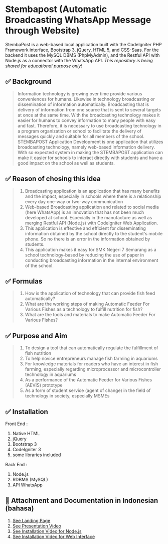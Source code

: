 # Stembapost (Automatic Broadcasting WhatsApp Message through Website) 
StembaPost is a web-based local application built with the CodeIgniter PHP Framework interface, Bootstrap 3, jQuery, HTML 5, and CSS-Saas. For the backend it uses the MySQL DBMS (PhpMyAdmin), and the Restful API with Node.js as a connector with the WhatsApp API. 
*This repository is being shared for educational purpose only!*

## :white_check_mark: Background
> Information technology is growing over time provide various conveniences for humans. Likewise in technology broadcasting or dissemination of information automatically. Broadcasting that is delivery of information from one source that is sent to several targets at once at the same time. With the broadcasting technology
makes it easier for humans to convey information to many people with easy and fast. Therefore, it is necessary to use broadcasting technology in a program organization or school to facilitate the delivery of messages quickly and suitable for all members of the school. STEMBAPOST Application Development is one application that utilizes broadcasting technology, namely web-based information delivery. With so expected system in making the STEMBAPOST application can make it easier for schools to interact directly with students and have a good impact on the school as well as students.

## :white_check_mark: Reason of chosing this idea
> 1. Broadcasting application is an application that has many benefits
and the impact, especially in schools where there is a relationship every day
one-way or two-way communication
> 2. Web-based Broadcasting application and related to social media
(here WhatsApp) is an innovation that has not been much
developed at school. Especially in the manufacture as well as merging
Restful API (Node.js) with CodeIgniter Web Application.
> 3. This application is effective and efficient for disseminating information
obtained by the school directly to the student's mobile phone. So no
there is an error in the information obtained by students.
> 4. This application makes it easy for SMK Negeri 7 Semarang as a school
technology-based by reducing the use of paper in conducting
broadcasting information in the internal environment of the school.

## :white_check_mark: Formulas 
> 1. How is the application of technology that can provide fish feed automatically?
> 2. What are the working steps of making Automatic Feeder For Various Fishes as a technology to fulfill nutrition for fish?
> 3. What are the tools and materials to make Automatic Feeder For Various Fishes?

## :white_check_mark: Purpose and Aim
> 1. To design a tool that can automatically regulate the fulfillment of fish nutrition
> 2. To help novice entrepreneurs manage fish farming in aquariums
> 3. For knowledge materials for readers who have an interest in fish farming, especially regarding microprocessor and microcontroller technology in aquariums
> 4. As a performance of the Automatic Feeder for Various Fishes (AEVIS) prototype
> 5. As a form of student service (agent of change) in the field of technology in society, especially MSMEs

## :white_check_mark: Installation 
Front End :
1. Native HTML
2. jQuery
3. Bootstrap 3
4. CodeIgniter 3
5. some libraries included

Back End :
1. Node.js
2. RDBMS (MySQL)
3. API WhatsApp

## :link: Attachment and Documentation in Indonesian (bahasa) 
1. [See Landing Page](https://stembapost.github.io/)
2. [See Presentation Video](https://www.youtube.com/watch?v=RIVc1jdavX8)
3. [See Installation Video for Node.js](https://www.youtube.com/watch?v=ERZyumko6vU)
4. [See Installation Video for Web Interface](https://www.youtube.com/watch?v=-pAh073maiA)
